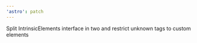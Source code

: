 ```yaml
---
'astro': patch
---
```


Split IntrinsicElements interface in two and restrict unknown tags to custom elements
